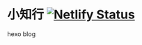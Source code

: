 # 小知行  [![Netlify Status](https://api.netlify.com/api/v1/badges/2a6d5635-bd44-4abe-9f05-c57e3fcb1484/deploy-status)](https://app.netlify.com/sites/condescending-mahavira-a585ed/deploys)
hexo blog

